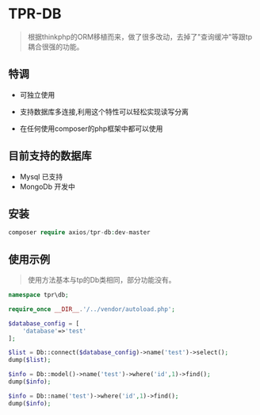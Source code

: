 # TPR-DB
> 根据thinkphp的ORM移植而来，做了很多改动，去掉了"查询缓冲"等跟tp耦合很强的功能。

## 特调
- 可独立使用

- 支持数据库多连接,利用这个特性可以轻松实现读写分离

- 在任何使用composer的php框架中都可以使用

## 目前支持的数据库

* Mysql  已支持
* MongoDb 开发中

## 安装

``` php
composer require axios/tpr-db:dev-master
```

## 使用示例

> 使用方法基本与tp的Db类相同，部分功能没有。

``` php
namespace tpr\db;

require_once __DIR__.'/../vendor/autoload.php';

$database_config = [
    'database'=>'test'
];

$list = Db::connect($database_config)->name('test')->select();
dump($list);

$info = Db::model()->name('test')->where('id',1)->find();
dump($info);

$info = Db::name('test')->where('id',1)->find();
dump($info);
```
